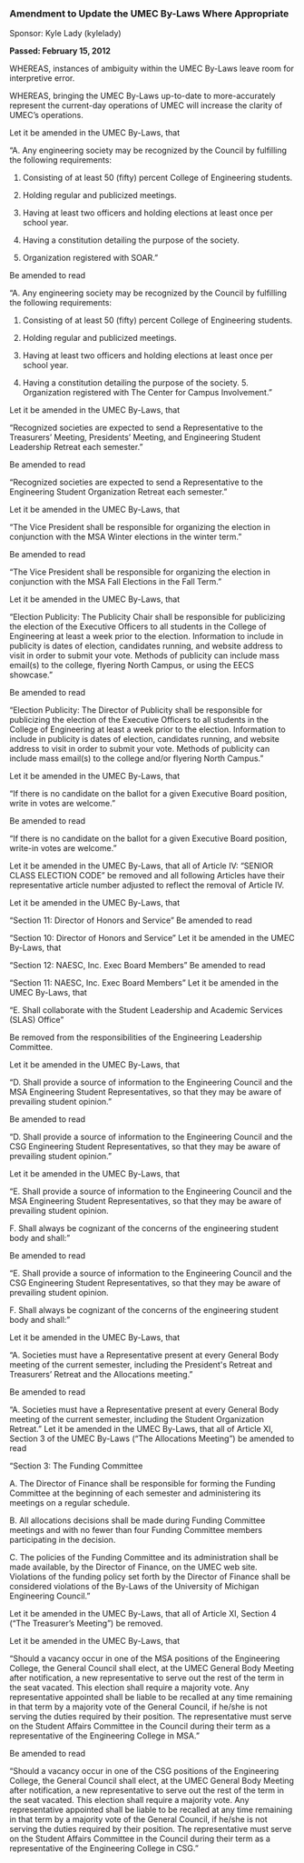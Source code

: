 ### Amendment to Update the UMEC By-Laws Where Appropriate

Sponsor: Kyle Lady (kylelady) 

**Passed: February 15, 2012** 

WHEREAS, instances of ambiguity within the UMEC By-Laws leave room for interpretive error.

WHEREAS, bringing the UMEC By-Laws up-to-date to more-accurately represent the current-day operations of UMEC will increase the clarity of UMEC’s operations. 

Let it be amended in the UMEC By-Laws, that 

“A. Any engineering society may be recognized by the Council by fulfilling the following requirements: 

1. Consisting of at least 50 (fifty) percent College of Engineering students. 

2. Holding regular and publicized meetings. 

3. Having at least two officers and holding elections at least once per school year. 

4. Having a constitution detailing the purpose of the society. 

5. Organization registered with SOAR.” 

Be amended to read 

“A. Any engineering society may be recognized by the Council by fulfilling the following requirements: 

1. Consisting of at least 50 (fifty) percent College of Engineering students. 

2. Holding regular and publicized meetings. 

3. Having at least two officers and holding elections at least once per school year. 

4. Having a constitution detailing the purpose of the society. 5. Organization registered with The Center for Campus Involvement.” 

Let it be amended in the UMEC By-Laws, that 

“Recognized societies are expected to send a Representative to the Treasurers’ Meeting, Presidents’ Meeting, and Engineering Student Leadership Retreat each semester.” 

Be amended to read 

“Recognized societies are expected to send a Representative to the Engineering Student Organization Retreat each semester.” 

Let it be amended in the UMEC By-Laws, that 

“The Vice President shall be responsible for organizing the election in conjunction with the MSA Winter elections in the winter term.” 

Be amended to read 

“The Vice President shall be responsible for organizing the election in conjunction with the MSA Fall Elections in the Fall Term.” 

Let it be amended in the UMEC By-Laws, that 

“Election Publicity: The Publicity Chair shall be responsible for publicizing the election of the Executive Officers to all students in the College of Engineering at least a week prior to the election. Information to include in publicity is dates of election, candidates running, and website address to visit in order to submit your vote. Methods of publicity can include mass email(s) to the college, flyering North Campus, or using the EECS showcase.” 

Be amended to read 

“Election Publicity: The Director of Publicity shall be responsible for publicizing the election of the Executive Officers to all students in the College of Engineering at least a week prior to the election. Information to include in publicity is dates of election, candidates running, and website address to visit in order to submit your vote. Methods of publicity can include mass email(s) to the college and/or flyering North Campus.” 

Let it be amended in the UMEC By-Laws, that 

“If there is no candidate on the ballot for a given Executive Board position, write in votes are welcome.” 

Be amended to read 

“If there is no candidate on the ballot for a given Executive Board position, write-in votes are welcome.”

Let it be amended in the UMEC By-Laws, that all of Article IV: “SENIOR CLASS ELECTION CODE” be removed and all following Articles have their representative article number adjusted to reflect the removal of Article IV. 

Let it be amended in the UMEC By-Laws, that 

“Section 11: Director of Honors and Service” Be amended to read 

“Section 10: Director of Honors and Service” Let it be amended in the UMEC By-Laws, that 

“Section 12: NAESC, Inc. Exec Board Members” Be amended to read 

“Section 11: NAESC, Inc. Exec Board Members” Let it be amended in the UMEC By-Laws, that 

“E. Shall collaborate with the Student Leadership and Academic Services (SLAS) Office” 

Be removed from the responsibilities of the Engineering Leadership Committee. 

Let it be amended in the UMEC By-Laws, that 

“D. Shall provide a source of information to the Engineering Council and the MSA Engineering Student Representatives, so that they may be aware of prevailing student opinion.” 

Be amended to read 

“D. Shall provide a source of information to the Engineering Council and the CSG Engineering Student Representatives, so that they may be aware of prevailing student opinion.” 

Let it be amended in the UMEC By-Laws, that 

“E. Shall provide a source of information to the Engineering Council and the MSA Engineering Student Representatives, so that they may be aware of prevailing student opinion.

F. Shall always be cognizant of the concerns of the engineering student body and shall:”

Be amended to read 

“E. Shall provide a source of information to the Engineering Council and the CSG Engineering Student Representatives, so that they may be aware of prevailing student opinion.

F. Shall always be cognizant of the concerns of the engineering student body and shall:”

Let it be amended in the UMEC By-Laws, that 

“A. Societies must have a Representative present at every General Body meeting of the current semester, including the President's Retreat and Treasurers’ Retreat and the Allocations meeting.”

Be amended to read

“A. Societies must have a Representative present at every General Body meeting of the current semester, including the Student Organization Retreat.” Let it be amended in the UMEC By-Laws, that all of Article XI, Section 3 of the UMEC By-Laws (“The Allocations Meeting”) be amended to read 

“Section 3: The Funding Committee 

A. The Director of Finance shall be responsible for forming the Funding Committee at the beginning of each semester and administering its meetings on a regular schedule. 

B. All allocations decisions shall be made during Funding Committee meetings and with no fewer than four Funding Committee members participating in the decision. 

C. The policies of the Funding Committee and its administration shall be made available, by the Director of Finance, on the UMEC web site. Violations of the funding policy set forth by the Director of Finance shall be considered violations of the By-Laws of the University of Michigan Engineering Council.” 

Let it be amended in the UMEC By-Laws, that all of Article XI, Section 4 (“The Treasurer’s Meeting”) be removed. 

Let it be amended in the UMEC By-Laws, that 

“Should a vacancy occur in one of the MSA positions of the Engineering College, the General Council shall elect, at the UMEC General Body Meeting after notification, a new representative to serve out the rest of the term in the seat vacated. This election shall require a majority vote. Any representative appointed shall be liable to be recalled at any time remaining in that term by a majority vote of the General Council, if he/she is not serving the duties required by their position. The representative must serve on the Student Affairs Committee in the Council during their term as a representative of the Engineering College in MSA.” 

Be amended to read 

“Should a vacancy occur in one of the CSG positions of the Engineering College, the General Council shall elect, at the UMEC General Body Meeting after notification, a new representative to serve out the rest of the term in the seat vacated. This election shall require a majority vote. Any representative appointed shall be liable to be recalled at any time remaining in that term by a majority vote of the General Council, if he/she is not serving the duties required by their position. The representative must serve on the Student Affairs Committee in the Council during their term as a representative of the Engineering College in CSG.” 